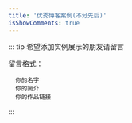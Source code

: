 ```yaml
---
title: '优秀博客案例(不分先后)'
isShowComments: true
---
```


<up-example></up-example>

::: tip 希望添加实例展示的朋友请留言


留言格式：
```
  你的名字
  你的简介
  你的作品链接
```
:::